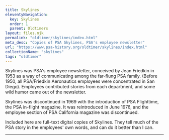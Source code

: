 ```yaml
---
title: Skylines
eleventyNavigation:
  key: Skylines
  order: 1
  parent: Oldtimers
layout: files.njk
permalink: "oldtimer/skylines/index.html"
meta_desc: "Copies of PSA Skylines, PSA's employee newsletter"
url: "https://www.psa-history.org/oldtimer/skylines/index.html"
collectionName: "skylines"
tags: "oldtimer"
---
```


Skylines was PSA's employee newsletter, conceived by Jean Friedkin in 1953 as a way of communicating among the far-flung PSA family. (Before 1950, all PSA/Friedkin Aeronautics employees were concentrated in San Diego). Employees contributed stories from each department, and some wild humor came out of the newsletter.

Skylines was discontinued in 1969 with the introduction of PSA Flighttime, the PSA in-flight magazine. It was reintroduced in June 1976, and the employee section of PSA California magazine was discontinued.

Included here are full-text digital copies of Skylines. They tell much of the PSA story in the employees' own words, and can do it better than I can.

--------------
